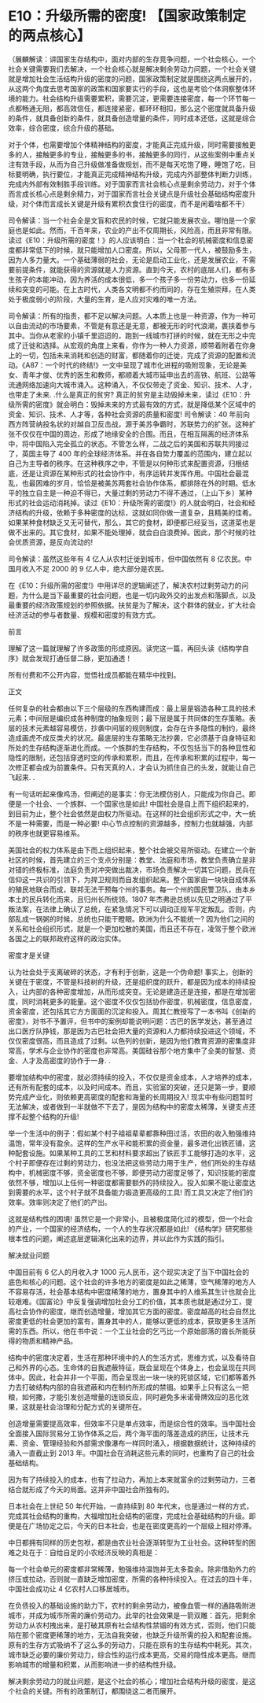 # E10：升级所需的密度! 【国家政策制定的两点核心】

（展麟解读：讲国家生存结构中，面对内部的生存竞争问题，一个社会核心，一个社会关键需要我们去解决，一个社会核心就是解决剩余劳动力问题，一个社会关键就是增加社会生活结构升级的密度的问题，国家政策制定就是围绕这两点展开的，从这两个角度去思考国家的政策和国家要实行的手段，这也是考验个体洞察整体环境的能力。社会结构升级需要累积，需要沉淀，更需要连接密度，每一个环节每一点都畅通无阻，都高效信任，都连接紧密，都环环相扣，那么这个密度就具备升级的条件，就具备创新的条件，就具备创造增量的条件，同时成本还低，这就是综合效率，综合密度，综合升级的基础。

对于个体，也需要增加个体精神结构的密度，才能真正完成升级，同时需要接触更多的人，接触更多的专业，接触更多的书，接触更多的同行，从这些案例中重点关注有效手段，从而为自己升级做准备做规划，而不是每天吃饱了睡，睡饱了吃，目标要明确，执行要位，才能真正完成精神结构升级，完成内外部整体判断力训练，完成内外部有效制胜手段训练。对于国家而言社会核心点是剩余劳动力，对于个体而言成长核心点是剩余精力，对于国家而言社会关键点是升级社会基础结构密度升级，对个体而言成长关键是升级有累积衣食住行的密度，而不是闲着啥都不干）

司令解读：当一个社会全是文盲和农民的时候，它就只能发展农业。哪怕是一个家庭也是如此。然而，千百年来，农业的产出不仅周期长，风险高，而且非常有限。读过《E10：升级所需的密度！》的人应该明白：当一个社会的机械密度和信息密度都非常低下的时候，就只能增加人口密度。所以，父母那一代人，被鼓励多生，因为人多力量大。一个基础薄弱的社会，无论是启动工业化，还是发展农业，不需要前提条件，就能获得的资源就是人力资源。直到今天，农村的底层人们，都有多生孩子的本能冲动，因为养活的成本很低，多一个孩子多一份劳动力，也多一份延续和突变的可能。在上古时代，人类各文明都不约而同的，存在生殖崇拜，在人类处于极度弱小的阶段，大量的生育，是人应对灾难的唯一方法。

司令解读：所有的指责，都不足以解决问题。人本质上也是一种资源，作为一种可以自由流动的市场要素，不管是有意还是无意，都被无形的时代浪潮，裹挟着参与其中。当你从老家的小镇千里迢迢的，跑到一线城市打拼的时候，就在无形之中完成了迁徙和选择。从宏观的角度上来看，你作为一种人力资源，顺带着附着在你身上的一切，包括未来消耗和创造的财富，都随着你的迁徙，完成了资源的配置和流动。《A87：一个时代的终结!》一文中呈现了城市化进程的吸附现象，无论是美女、青年才俊、优秀的医生和教师，都顺着大城市延申出去的高铁、航班、公路等流通网络加速向大城市涌入。这种涌入，不仅仅带走了资金、知识、技术、人才，也带走了未来. .什么是真正的贫穷? 真正的贫穷是主动毁掉未来，读过《E10：升级所需的密度》就会明白：毁掉未来的方式最有效的方式，就是降低某个区域中的资金、知识、技术、人才等，各种社会资源的质量和密度! 司令解读：40 年前向西方阵营纳投名状的对越自卫反击战，源于美苏争霸时，苏联势力的扩张。这种扩张不仅仅在中国的周边，形成了地缘安全的合围。而且，在相互隔离的经济体系中，将中国陷入完全孤立的状态。不管怎么样，二战之后的美国和苏联共同接过了，英国主导了 400 年的全球经济体系。并在各自势力覆盖的范围内，建立起以自己为主导者的秩序。在这种秩序之中，不管是以何种形式来配置资源，归根结底，还是让资源在某种形式的社会协作中，有序运转并发挥作用。中国社会最混乱，也最困难的岁月，恰恰是被美苏两套社会协作体系，都排除在外的时期。低水平的独立自主是一种迫不得已，大量过剩的劳动力不得不通过，（上山下乡）某种形式的社会运动消耗掉。读过《E10：升级所需的密度!》的人就会明白，社会和经济结构的升级，依赖于多种密度的达标，这就如同你做一道复杂，且精美的佳肴。如果某种食材缺乏又无可替代，那么，其它的食材，即便都已经妥当，这道菜也是做不出来的。其它食材，如果不能处理掉，就会白白浪费掉。因此，那个时候的社会优质资源，是反向流动的!

司令解读：虽然这些年有 4 亿人从农村迁徙到城市，但中国依然有 8 亿农民。中国月收入不足 2000 的 9 亿人中，绝大部分是农民。

在《E10：升级所需的密度!》中用详尽的逻辑阐述了，解决农村过剩劳动力的问题，为什么是当下最重要的社会问题，也是一切内政外交的出发点和落脚点，以及最重要的经济政策规划的参照依据。扶贫是为了解决，这个群体的就业，扩大社会经济活动的参与者数量、规模和密度的有效方式。

前言

理解了这一篇就理解了许多政策的形成原因。读完这一篇，再回头读《结构学自序》就会发现打通任督二脉，更加通透！

所有付费和不公开内容，觉悟社成员都能在精华中找到。

正文

任何复杂的社会都由以下三个层级的东西构建而成：最上层是锻造各种工具的技术元素；中间层是编织成各种制度的抽象规则；最下层是属于共同体的生存策略。表层的技术元素越容易模仿，抄袭中间层的规则制度，会存在许多隐性的制约，最终造成画虎不成反类犬的状况。最底层的生存策略无法抄袭，它必须基于自身特征和所处的生存结构逐渐进化而成。一个族群的生存结构，不仅包括当下的各种显性和隐性的限制，还包括穿透时空的传承和累积，而且，在传承和积累的过程中，每一次修正都会成为前置条件。只有天真的人，才会认为抓住自己的头发，就能让自己飞起来. .

有一句话听起来像鸡汤，但阐述的是事实：你无法模仿别人，只能成为你自己。即便是一个社会、一个族群、一个国家也是如此! 中国社会是自上而下组织起来的，到目前为止，整个社会依然是由权力所驱动。在这样的社会组织形式之中，大一统不是一种需要，而是一种必要! 中心节点控制的资源越多，控制力也就越强，内部的秩序也就更容易维系。

美国社会的权力体系是由下而上组织起来，整个社会被交易所驱动。在建立一个新社区的时候，首先建立的三个支点分别是：教堂、法庭和市场，教堂负责确立是非对错的终极标准，法庭负责对冲突做出裁决，市场负责解决一切其它问题，民兵在信仰这一共识的引领下，为捍卫规则而自发组织起来。整个国家由一块块自成体系的殖民地联合而成，联邦无法干预每个州的事务。每一个州的国民警卫队，由本乡本土的民兵转化而来，且归州长所统领。1807 年杰弗逊总统以先见之明通过了平叛法案，在法律上确认了总统，在紧急情况下可以调动正规军平定叛乱。否则，内部乱成一锅粥的时候，总统也只能干瞪眼。欧洲为什么不能统一? 因为他们之间的关系和社会组织形式，就是一个更加松散的美国，而且还不存在，凌驾于整个欧洲各国之上的联邦政府这样的政治实体。

密度才是关键

认为社会处于支离破碎的状态，才有利于创新，这是一个伪命题! 事实上，创新的关键在于密度，不管是科技树的升级，还是组织度的跃升，都是因为成本的持续投入，让内部的各种密度增加，从而形成突变。无论是建造还是连接，都是在增加密度，同时消耗更多的能量。这个密度不仅仅包括协作密度，机械密度，信息密度，资金密度，还包括其它方方面面的沉淀和投入。周其仁教授写了一本书叫《创新的密度》，对书不予置评，但书中的案例却能说明问题：古巴的医学发达，甚至通过出口医疗队挣钱，那是因为古巴社会把大量的资源和人力都持续投进这个领域，不仅仅密度很高，而且造成了过剩。以色列的创新，是因为他们教育资源的密集度非常高，学术与企业协作的密度也非常高。美国硅谷那个地方集中了全美的智慧、资金、人才及高密度的协作于一身. .

要增加结构中的密度，就必须持续的投入，不仅仅是资金成本，人才培养的成本，还有所有配套的成本，以及时间成本。而且，实验室的突破，还只是第一步，要顺势完成产业化，则依赖更高密度的配套和海量的长周期投入! 现实中有些问题暂时无法解决，或者做到一半就做不下去了，是因为结构中的密度太稀薄，关键支点还撑不起整个结构的升级!

举一个生活中的例子：假如某个村子祖祖辈辈都靠种田过活，农田的收入勉强维持温饱，常年没有盈余。这样的生产水平和能积累的资金量，最多进化出铁匠铺，这种配套设施。如果某种工具的工艺和材料要求超出了铁匠手工能够打造的水平，这个村子即便存在过剩的劳动力，也没法把这些劳动力用于生产，他们所处的生存结构中，机械密度不够，资金密度也不够，即便劳动力密度足够了，知识技能的密度依然不够，增加以上任何一种密度都需要额外的持续投入。投入如果不能让密度达到需要的水平，这个村子就不具备能力锻造更高级的工具! 而工具又决定了他们的效率。效率则决定了他们的产出。

这就是结构性的困境! 虽然它是一个非常小，且被极度简化过的模型，但一个社会的产业，一个国家的经济结构，一个人的生存状况都是如此! 《结构学》研究那些根本性的问题，阐述底层逻辑演化出来的边界，并以此作为实践的指引。

解决就业问题

中国目前有 6 亿人的月收入才 1000 元人民币，这个现实决定了当下中国社会的底色和核心的问题。这个社会的许多地方的密度是如此之稀薄，空气稀薄的地方人不容易存活，社会基本结构中密度稀薄的地方，置身其中的人维系其生计也就会比较艰难。《国富论》中反复强调增加社会分工的价值，其本质也就是通过分工，提高社会协作的密度，继而创造增量，增加其它方面的密度。密度越高的社会自然比密度更低的社会更加的富有，置身其中的人，能够以更低的成本，获取更多生活所需的东西。所以，他在书中说：一个工业社会的乞丐比一个原始部落的酋长所能获得的物质和精神产品。

结构中的密度决定着，生活在那种环境中的人的生活方式，思维方式，以及看待自己和外界的心态。生命体的自我遮蔽特征，既会呈现在个体身上，也会呈现在共同体中。因此，社会并非一个平面，而会呈现出一块一块的死锁区域，它们都等着外力去打破结构内部的自我遮蔽和内在制约所形成的禁锢。如果手上只有这么一把粮，如何撒，才能引发创造增量的连锁反应，同时避免多米诺骨牌效应的恶化效果，这就是社会治理和分配方式的关键所在。

创造增量需要提高效率，但效率不只是单点效率，而是综合性的效率。当中国社会全面接入国际贸易分工协作体系之后，两个海平面的落差造成的挤压，让技术元素、资金、管理经验和外部需求像瀑布一样同时涌入，根据数据统计，这种持续的涌入一直截止到 2013 年。中国社会在消耗这些元素的同时，也重构了自己的社会基础结构。

因为有了持续投入的成本，也有了拉动力，再加上本来就富余的过剩劳动力，三者结合就形成了今天的局面。这并非中国社会所独有的。

日本社会在上世纪 50 年代开始，一直持续到 80 年代末，也是通过一样的方式，完成其社会结构的重构，大福增加社会结构的密度，完成社会基础结构的升级。即便是在广场协定之后，今天的日本社会，也是在密度更高的一个层级上相对停滞。

中日都拥有同样的历史包袱，都是由农业社会逐渐转型为工业社会。这种转型的困难之处在于：自给自足的小农经济反映的真相是：

每一个社会单元的密度都非常稀薄，勉强维持温饱并无太多盈余。除非借助外力的挤压或拉动，否则就一直缺乏增加密度，所需的各种持续投入。在过去的四十年，中国社会成功让 4 亿农村人口移居城市。

在负债投入的基础设施的助力下，农村的剩余劳动力，被像血管一样的通路吸附进城市，并成为城市所需的廉价劳动力。此举的社会效果是一箭双雕：首先，把剩余劳动力从农村拽出来，是打破其原有社会结构性禁锢的有效方式，否则，他们只能陷在那个密度更稀薄的地方，无法自我突破，也缺乏升级所需的投入和配套设施。原有的生存方式吸纳不了这么多的劳动力，只能在原有的生存结构中耗死。其次，城市缺乏必要的廉价劳动力，综合性的运行成本更高，交易的隐性成本更高。继而影响城市的增量和积累，从而影响进一步的结构性升级。

解决剩余劳动力的就业问题，是这个社会的核心；增加社会结构升级的密度，是这个社会的关键。所有的政策制订，都围绕这二者而展开。